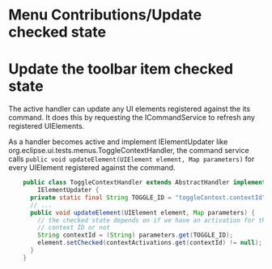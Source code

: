 Menu Contributions/Update checked state
=======================================

Update the toolbar item checked state
=====================================

The active handler can update any UI elements registered against the its command. It does this by requesting the ICommandService to refresh any registered UIElements.

As a handler becomes active and implement IElementUpdater like org.eclipse.ui.tests.menus.ToggleContextHandler, the command service calls `public void updateElement(UIElement element, Map parameters)` for every UIElement registered against the command.

```java
    public class ToggleContextHandler extends AbstractHandler implements
        IElementUpdater {
      private static final String TOGGLE_ID = "toggleContext.contextId";
      // ...
      public void updateElement(UIElement element, Map parameters) {
        // the checked state depends on if we have an activation for that
        // context ID or not
        String contextId = (String) parameters.get(TOGGLE_ID);
        element.setChecked(contextActivations.get(contextId) != null);
      }
    }
```
